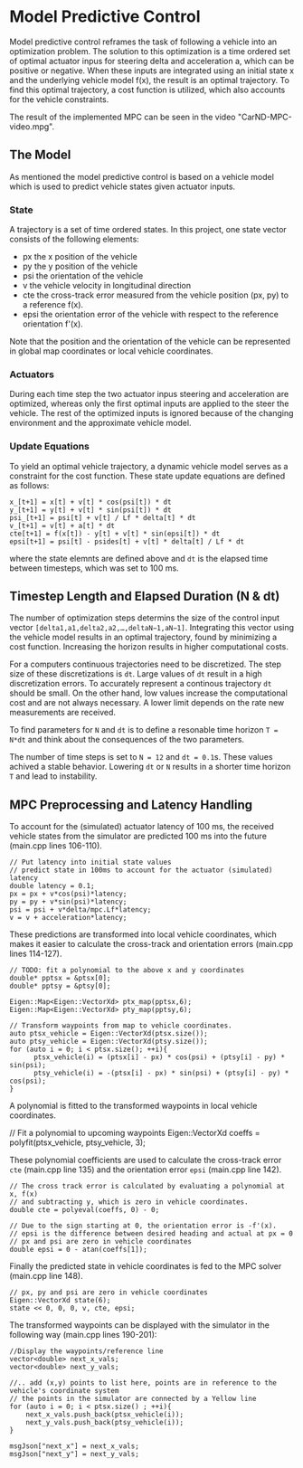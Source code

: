 # Model Predictive Control

Model predictive control reframes the task of following a vehicle into an optimization problem. The solution to this optimization is a time ordered set of optimal actuator inpus for steering delta and acceleration a, which can be positive or negative. When these inputs are integrated using an initial state x and the underlying vehicle model f(x), the result is an optimal trajectory. To find this optimal trajectory, a cost function is utilized, which also accounts for the vehicle constraints.

The result of the implemented MPC can be seen in the video "CarND-MPC-video.mpg".


## The Model

As mentioned the model predictive control is based on a vehicle model which is used to predict vehicle states given actuator inputs.

### State

A trajectory is a set of time ordered states. In this project, one state vector consists of the following elements:

- px the x position of the vehicle
- py the y position of the vehicle
- psi the orientation of the vehicle
- v the vehicle velocity in longitudinal direction
- cte the cross-track error measured from the vehicle position (px, py) to a reference f(x).
- epsi the orientation error of the vehicle with respect to the reference orientation f'(x).

Note that the position and the orientation of the vehicle can be represented in global map coordinates or local vehicle coordinates.



### Actuators

During each time step the two actuator inpus steering and acceleration are optimized,
whereas only the first optimal inputs are applied to the steer the vehicle.
The rest of the optimized inputs is ignored because of the changing environment and the approximate vehicle model.

### Update Equations

To yield an optimal vehicle trajectory, a dynamic vehicle model serves as a constraint for the cost function.
These state update equations are defined as follows:

```
x_[t+1] = x[t] + v[t] * cos(psi[t]) * dt
y_[t+1] = y[t] + v[t] * sin(psi[t]) * dt
psi_[t+1] = psi[t] + v[t] / Lf * delta[t] * dt
v_[t+1] = v[t] + a[t] * dt
cte[t+1] = f(x[t]) - y[t] + v[t] * sin(epsi[t]) * dt
epsi[t+1] = psi[t] - psides[t] + v[t] * delta[t] / Lf * dt
```

where the state elemnts are defined above and `dt` is the elapsed time between timesteps, which was set to 100 ms.

## Timestep Length and Elapsed Duration (N & dt)

The number of optimization steps determins the size of the control input vector `[delta1,a1,delta2,a2,…,deltaN−1,aN−1]`. Integrating this vector using the vehicle model results in an optimal trajectory, found by minimizing a cost function. Increasing the horizon results in higher computational costs.

For a computers continuous trajectories need to be discretized. The step size of these discretizations is `dt`. Large values of `dt` result in a high discretization errors. To accurately represent a continous trajectory `dt` should be small. On the other hand, low values increase the computational cost and are not always necessary. A lower limit depends on the rate new measurements are received.

To find parameters for `N` and `dt` is to define a resonable time horizon `T = N*dt` and think about the consequences of the two parameters.

The number of time steps is set to `N = 12` and `dt = 0.1`s. These values achived a stable behavior.
Lowering `dt` or `N` results in a shorter time horizon `T` and lead to instability.

## MPC Preprocessing and Latency Handling

To account for the (simulated) actuator latency of 100 ms, the received vehicle states from the simulator are predicted 100 ms into the future (main.cpp lines 106-110).

```
// Put latency into initial state values
// predict state in 100ms to account for the actuator (simulated) latency
double latency = 0.1;
px = px + v*cos(psi)*latency;
py = py + v*sin(psi)*latency;
psi = psi + v*delta/mpc.Lf*latency;
v = v + acceleration*latency;
```

These predictions are transformed into local vehicle coordinates, which makes it easier to calculate the cross-track and orientation errors (main.cpp lines 114-127).

```
// TODO: fit a polynomial to the above x and y coordinates
double* pptsx = &ptsx[0];
double* pptsy = &ptsy[0];

Eigen::Map<Eigen::VectorXd> ptx_map(pptsx,6);
Eigen::Map<Eigen::VectorXd> pty_map(pptsy,6);

// Transform waypoints from map to vehicle coordinates.
auto ptsx_vehicle = Eigen::VectorXd(ptsx.size());
auto ptsy_vehicle = Eigen::VectorXd(ptsy.size());
for (auto i = 0; i < ptsx.size(); ++i){
      ptsx_vehicle(i) = (ptsx[i] - px) * cos(psi) + (ptsy[i] - py) * sin(psi);
      ptsy_vehicle(i) = -(ptsx[i] - px) * sin(psi) + (ptsy[i] - py) * cos(psi);
}
```


A polynomial is fitted to the transformed waypoints in local vehicle coordinates.

// Fit a polynomial to upcoming waypoints
Eigen::VectorXd coeffs = polyfit(ptsx_vehicle, ptsy_vehicle, 3);

These polynomial coefficients are used to calculate the cross-track error `cte` (main.cpp line 135) and the orientation error `epsi` (main.cpp line 142).

```
// The cross track error is calculated by evaluating a polynomial at x, f(x)
// and subtracting y, which is zero in vehicle coordinates.
double cte = polyeval(coeffs, 0) - 0;

// Due to the sign starting at 0, the orientation error is -f'(x).
// epsi is the difference between desired heading and actual at px = 0
// px and psi are zero in vehicle coordinates
double epsi = 0 - atan(coeffs[1]);
```

Finally the predicted state in vehicle coordinates is fed to the MPC solver (main.cpp line 148).

```
// px, py and psi are zero in vehicle coordinates
Eigen::VectorXd state(6);
state << 0, 0, 0, v, cte, epsi;
```

The transformed waypoints can be displayed with the simulator in the following way (main.cpp lines 190-201):

```
//Display the waypoints/reference line
vector<double> next_x_vals;
vector<double> next_y_vals;

//.. add (x,y) points to list here, points are in reference to the vehicle's coordinate system
// the points in the simulator are connected by a Yellow line
for (auto i = 0; i < ptsx.size() ; ++i){
    next_x_vals.push_back(ptsx_vehicle(i));
    next_y_vals.push_back(ptsy_vehicle(i));
}

msgJson["next_x"] = next_x_vals;
msgJson["next_y"] = next_y_vals;
```
